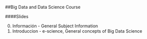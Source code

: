 ##Big Data and Data Science Course

####Slides

0. Información - General Subject Information
1. Introduccion - e-science, General concepts of Big Data Science
